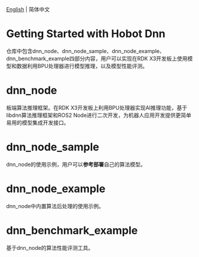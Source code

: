 [English](./README.md) | 简体中文

Getting Started with Hobot Dnn
=======

仓库中包含dnn_node、dnn_node_sample、dnn_node_example、dnn_benchmark_example四部分内容，用户可以实现在RDK X3开发板上使用模型和数据利用BPU处理器进行模型推理，以及模型性能评测。

# dnn_node

板端算法推理框架。在RDK X3开发板上利用BPU处理器实现AI推理功能，基于libdnn算法推理框架和ROS2 Node进行二次开发，为机器人应用开发提供更简单易用的模型集成开发接口。

# dnn_node_sample

dnn_node的使用示例，用户可以**参考部署**自己的算法模型。

# dnn_node_example

dnn_node中内置算法后处理的使用示例。

# dnn_benchmark_example

基于dnn_node的算法性能评测工具。
